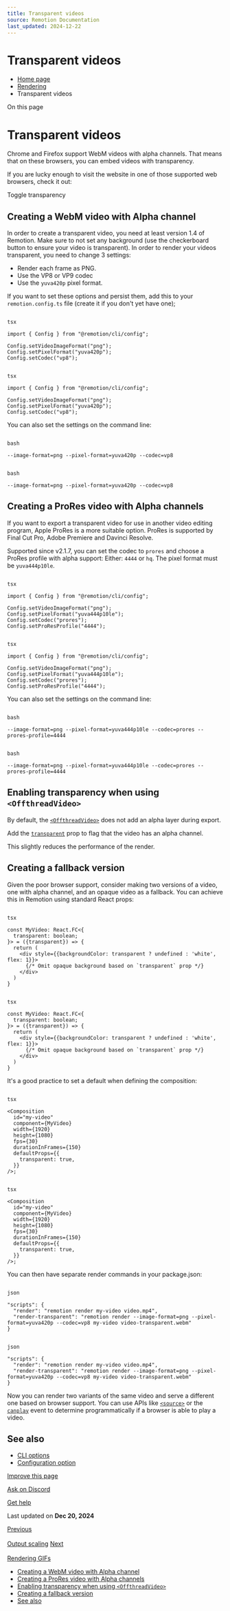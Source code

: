 ```yaml
---
title: Transparent videos
source: Remotion Documentation
last_updated: 2024-12-22
---
```


# Transparent videos

- [Home page](/)
- [Rendering](/docs/render)
- Transparent videos

On this page

# Transparent videos

Chrome and Firefox support WebM videos with alpha channels. That means that on these browsers, you can embed videos with transparency.

If you are lucky enough to visit the website in one of those supported web browsers, check it out:

Toggle transparency

## Creating a WebM video with Alpha channel [​](\#creating-a-webm-video-with-alpha-channel "Direct link to Creating a WebM video with Alpha channel")

In order to create a transparent video, you need at least version 1.4 of Remotion. Make sure to not set any background (use the checkerboard button to ensure your video is transparent). In order to render your videos transparent, you need to change 3 settings:

- Render each frame as PNG.
- Use the VP8 or VP9 codec
- Use the `yuva420p` pixel format.

If you want to set these options and persist them, add this to your `remotion.config.ts` file (create it if you don't yet have one);

```

tsx

import { Config } from "@remotion/cli/config";

Config.setVideoImageFormat("png");
Config.setPixelFormat("yuva420p");
Config.setCodec("vp8");
```

```

tsx

import { Config } from "@remotion/cli/config";

Config.setVideoImageFormat("png");
Config.setPixelFormat("yuva420p");
Config.setCodec("vp8");
```

You can also set the settings on the command line:

```

bash

--image-format=png --pixel-format=yuva420p --codec=vp8
```

```

bash

--image-format=png --pixel-format=yuva420p --codec=vp8
```

## Creating a ProRes video with Alpha channels [​](\#creating-a-prores-video-with-alpha-channels "Direct link to Creating a ProRes video with Alpha channels")

If you want to export a transparent video for use in another video editing program, Apple ProRes is a more suitable option.
ProRes is supported by Final Cut Pro, Adobe Premiere and Davinci Resolve.

Supported since v2.1.7, you can set the codec to `prores` and choose a ProRes profile with alpha support: Either: `4444` or `hq`. The pixel format must be `yuva444p10le`.

```

tsx

import { Config } from "@remotion/cli/config";

Config.setVideoImageFormat("png");
Config.setPixelFormat("yuva444p10le");
Config.setCodec("prores");
Config.setProResProfile("4444");
```

```

tsx

import { Config } from "@remotion/cli/config";

Config.setVideoImageFormat("png");
Config.setPixelFormat("yuva444p10le");
Config.setCodec("prores");
Config.setProResProfile("4444");
```

You can also set the settings on the command line:

```

bash

--image-format=png --pixel-format=yuva444p10le --codec=prores --prores-profile=4444
```

```

bash

--image-format=png --pixel-format=yuva444p10le --codec=prores --prores-profile=4444
```

## Enabling transparency when using `<OffthreadVideo>` [​](\#enabling-transparency-when-using-offthreadvideo "Direct link to enabling-transparency-when-using-offthreadvideo")

By default, the [`<OffthreadVideo>`](/docs/offthreadvideo) does not add an alpha layer during export.

Add the [`transparent`](/docs/offthreadvideo#transparent) prop to flag that the video has an alpha channel.

This slightly reduces the performance of the render.

## Creating a fallback version [​](\#creating-a-fallback-version "Direct link to Creating a fallback version")

Given the poor browser support, consider making two versions of a video, one with alpha channel, and an opaque video as a fallback. You can achieve this in Remotion using standard React props:

```

tsx

const MyVideo: React.FC<{
  transparent: boolean;
}> = ({transparent}) => {
  return (
    <div style={{backgroundColor: transparent ? undefined : 'white', flex: 1}}>
      {/* Omit opaque background based on `transparent` prop */}
    </div>
  )
}
```

```

tsx

const MyVideo: React.FC<{
  transparent: boolean;
}> = ({transparent}) => {
  return (
    <div style={{backgroundColor: transparent ? undefined : 'white', flex: 1}}>
      {/* Omit opaque background based on `transparent` prop */}
    </div>
  )
}
```

It's a good practice to set a default when defining the composition:

```

tsx

<Composition
  id="my-video"
  component={MyVideo}
  width={1920}
  height={1080}
  fps={30}
  durationInFrames={150}
  defaultProps={{
    transparent: true,
  }}
/>;
```

```

tsx

<Composition
  id="my-video"
  component={MyVideo}
  width={1920}
  height={1080}
  fps={30}
  durationInFrames={150}
  defaultProps={{
    transparent: true,
  }}
/>;
```

You can then have separate render commands in your package.json:

```

json

"scripts": {
  "render": "remotion render my-video video.mp4",
  "render-transparent": "remotion render --image-format=png --pixel-format=yuva420p --codec=vp8 my-video video-transparent.webm"
}
```

```

json

"scripts": {
  "render": "remotion render my-video video.mp4",
  "render-transparent": "remotion render --image-format=png --pixel-format=yuva420p --codec=vp8 my-video video-transparent.webm"
}
```

Now you can render two variants of the same video and serve a different one
based on browser support. You can use APIs like [`<source>`](https://developer.mozilla.org/en-US/docs/Web/HTML/Element/source) or the [`canplay`](https://developer.mozilla.org/en-US/docs/Web/API/HTMLMediaElement/canplay_event) event to determine programmatically if a browser is able to play a video.

## See also [​](\#see-also "Direct link to See also")

- [CLI options](/docs/cli)
- [Configuration option](/docs/config)

[Improve this page](https://github.com/remotion-dev/remotion/edit/main/packages/docs/docs/transparent-videos.mdx)

[Ask on Discord](https://remotion.dev/discord)

[Get help](/docs/get-help)

Last updated on **Dec 20, 2024**

[Previous\
\
Output scaling](/docs/scaling) [Next\
\
Rendering GIFs](/docs/render-as-gif)

- [Creating a WebM video with Alpha channel](#creating-a-webm-video-with-alpha-channel)
- [Creating a ProRes video with Alpha channels](#creating-a-prores-video-with-alpha-channels)
- [Enabling transparency when using `<OffthreadVideo>`](#enabling-transparency-when-using-offthreadvideo)
- [Creating a fallback version](#creating-a-fallback-version)
- [See also](#see-also)
